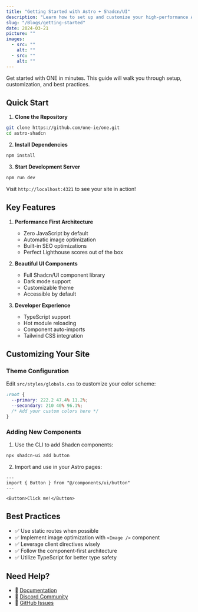 ```yaml
---
title: "Getting Started with Astro + Shadcn/UI"
description: "Learn how to set up and customize your high-performance Astro site with Shadcn/UI components"
slug: "/Blogs/getting-started"
date: 2024-03-21
picture: ""
images:
  - src: ""
    alt: ""
  - src: ""
    alt: ""
---
```


Get started with ONE in minutes. This guide will walk you through setup, customization, and best practices.

## Quick Start

1. **Clone the Repository**
```bash
git clone https://github.com/one-ie/one.git
cd astro-shadcn
```

2. **Install Dependencies**
```bash
npm install
```

3. **Start Development Server**
```bash
npm run dev
```

Visit `http://localhost:4321` to see your site in action!

## Key Features

1. **Performance First Architecture**
   - Zero JavaScript by default
   - Automatic image optimization
   - Built-in SEO optimizations
   - Perfect Lighthouse scores out of the box

2. **Beautiful UI Components**
   - Full Shadcn/UI component library
   - Dark mode support
   - Customizable theme
   - Accessible by default

3. **Developer Experience**
   - TypeScript support
   - Hot module reloading
   - Component auto-imports
   - Tailwind CSS integration

## Customizing Your Site

### Theme Configuration
Edit `src/styles/globals.css` to customize your color scheme:

```css
:root {
  --primary: 222.2 47.4% 11.2%;
  --secondary: 210 40% 96.1%;
  /* Add your custom colors here */
}
```

### Adding New Components
1. Use the CLI to add Shadcn components:
```bash
npx shadcn-ui add button
```

2. Import and use in your Astro pages:
```astro
---
import { Button } from "@/components/ui/button"
---

<Button>Click me!</Button>
```

## Best Practices

- ✅ Use static routes when possible
- ✅ Implement image optimization with `<Image />` component
- ✅ Leverage client directives wisely
- ✅ Follow the component-first architecture
- ✅ Utilize TypeScript for better type safety

## Need Help?

- 📖 [Documentation](https://docs.astro.build)
- 💬 [Discord Community](https://astro.build/chat)
- 🐛 [GitHub Issues](https://github.com/one-ie/astro-shadcn/issues)


